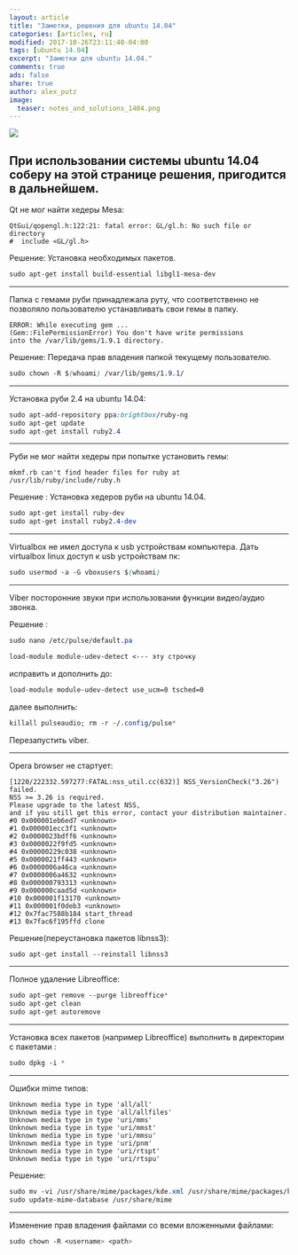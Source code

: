 ```yaml
---
layout: article
title: "Заметки, решения для ubuntu 14.04"
categories: [articles, ru]
modified: 2017-10-26T23:11:40-04:00
tags: [ubuntu 14.04]
excerpt: "Заметки для ubuntu 14.04."
comments: true
ads: false
share: true
author: alex_putz
image:
  teaser: notes_and_solutions_1404.png
---
```

<img src="{{ site.url }}/images/notes_and_solutions_1404.png">

При использовании системы ubuntu 14.04 соберу на этой странице решения, пригодится в дальнейшем.
---
Qt не мог найти хедеры Mesa:

	QtGui/qopengl.h:122:21: fatal error: GL/gl.h: No such file or directory
	#  include <GL/gl.h>

Решение:
Установка необходимых пакетов.
```css
sudo apt-get install build-essential libgl1-mesa-dev
```
---
Папка с гемами руби принадлежала руту, что соответственно не позволяло пользователю устанавливать свои гемы в папку.

	ERROR: While executing gem ... 
	(Gem::FilePermissionError) You don't have write permissions 
	into the /var/lib/gems/1.9.1 directory. 

Решение:
Передача прав владения папкой текущему пользователю.
```css
sudo chown -R $(whoami) /var/lib/gems/1.9.1/
```
---
Установка руби 2.4 на ubuntu 14.04:
```css
sudo apt-add-repository ppa:brightbox/ruby-ng
sudo apt-get update
sudo apt-get install ruby2.4
```
---
Руби не мог найти хедеры при попытке установить гемы:

	mkmf.rb can't find header files for ruby at /usr/lib/ruby/include/ruby.h

Решение :
Установка хедеров руби на ubuntu 14.04.
```css
sudo apt-get install ruby-dev
sudo apt-get install ruby2.4-dev
```
---
Virtualbox не имел доступа к usb устройствам компьютера.
Дать virtualbox linux доступ к usb устройствам пк:
```css
sudo usermod -a -G vboxusers $(whoami)
```
---
Viber посторонние звуки при использовании функции видео/аудио звонка.

Решение : 

```css
sudo nano /etc/pulse/default.pa

load-module module-udev-detect <--- эту строчку
```

исправить и дополнить до:
```css
load-module module-udev-detect use_ucm=0 tsched=0
```
далее выполнить:
```css
killall pulseaudio; rm -r ~/.config/pulse*
```
Перезапустить viber.

---
Opera browser не стартует:

	[1220/222332.597277:FATAL:nss_util.cc(632)] NSS_VersionCheck("3.26") failed. 
	NSS >= 3.26 is required.
	Please upgrade to the latest NSS, 
	and if you still get this error, contact your distribution maintainer.
	#0 0x000001eb6ed7 <unknown>
	#1 0x000001ecc3f1 <unknown>
	#2 0x0000023bdff6 <unknown>
	#3 0x0000022f9fd5 <unknown>
	#4 0x00000229c038 <unknown>
	#5 0x0000021ff443 <unknown>
	#6 0x0000006a46ca <unknown>
	#7 0x0000006a4632 <unknown>
	#8 0x000000793313 <unknown>
	#9 0x000000caad5d <unknown>
	#10 0x000001f13170 <unknown>
	#11 0x000001f0deb3 <unknown>
	#12 0x7fac7588b184 start_thread
	#13 0x7fac6f195ffd clone


Решение(переустановка пакетов libnss3):
```css
sudo apt-get install --reinstall libnss3
```
---

Полное удаление Libreoffice:
```css
sudo apt-get remove --purge libreoffice*
sudo apt-get clean
sudo apt-get autoremove
```
---

Установка всех пакетов (например Libreoffice) выполнить в директории с пакетами :

```css
sudo dpkg -i *
```
---


Ошибки mime типов:

	Unknown media type in type 'all/all'
	Unknown media type in type 'all/allfiles'
	Unknown media type in type 'uri/mms'
	Unknown media type in type 'uri/mmst'
	Unknown media type in type 'uri/mmsu'
	Unknown media type in type 'uri/pnm'
	Unknown media type in type 'uri/rtspt'
	Unknown media type in type 'uri/rtspu'

Решение:
```css
sudo mv -vi /usr/share/mime/packages/kde.xml /usr/share/mime/packages/kde.xml.bak
sudo update-mime-database /usr/share/mime
```
---

Изменение прав владения файлами со всеми вложенными файлами:
```css
sudo chown -R <username> <path>
```